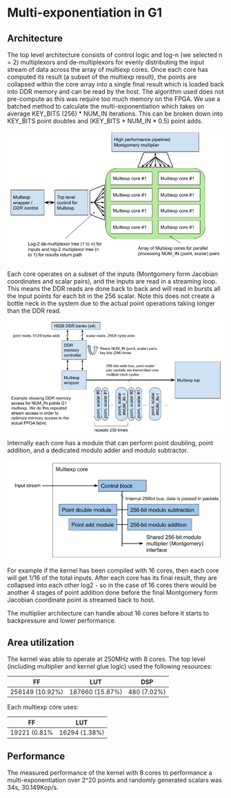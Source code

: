 Multi-exponentiation in G1 
======================

 ## Architecture ##

The top level architecture consists of control logic and log-n (we selected  n = 2) multiplexors and de-multiplexors for evenly distributing the input stream of data across the array of multiexp cores. Once each core has computed its result (a subset of the multiexp result), the points are collapsed within the core array into a single final result which is loaded back into DDR memory and can be read by the host. The algorithm used does not pre-compute as this was require too much memory on the FPGA. We use a batched method to calculate the multi-exponentiation which takes on average KEY_BITS (256) * NUM_IN iterations. This can be broken down into KEY_BITS point doubles and (KEY_BITS * NUM_IN * 0.5) point adds.

![Multiexp top architecture](../images/multi_exp_top_architecture.png)

Each core operates on a subset of the inputs (Montgomery form Jacobian coordinates and scalar pairs), and the inputs are read in a streaming loop. This means the DDR reads are done back to back and will read in bursts all the input points for each bit in the 256 scalar. Note this does not create a bottle neck in the system due to the actual point operations taking longer than the DDR read.

![DDR access](../images/multi_exp_ddr.png)

Internally each core has a module that can perform point doubling, point addition, and a dedicated modulo adder and modulo subtractor.

![Multiexp core architecture](../images/multi_exp_core_architecture.png)

For example if the kernel has been compiled with 16 cores, then each core will get 1/16 of the total inputs. After each core has its final result, they are collapsed into each other log2 - so in the case of 16 cores there would be another 4 stages of point addition done before the final Montgomery form Jacobian coordinate point is streamed back to host.

The multiplier architecture can handle about 16 cores before it starts to backpressure and lower performance.

## Area utilization ##

The kernel was able to operate at 250MHz with 8 cores. The top level (including multiplier and kernel glue logic) used the following resources:

| FF |  LUT | DSP| 
| --- | --- | --- |
| 258149 (10.92%) | 187660 (15.87%) | 480 (7.02%) |

Each multiexp core uses:

| FF |  LUT |  
| --- | --- | 
| 19221 (0.81% | 16294 (1.38%) |

## Performance ##

The measured performance of the kernel with 8 cores to performance a multi-exponentiation over 2^20 points and randomly generated scalars was 34s, 30.149Kop/s.
